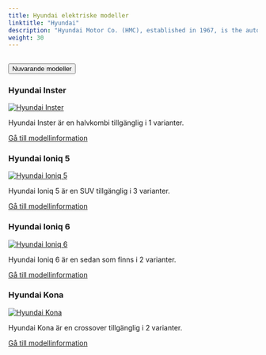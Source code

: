 ```yaml
---
title: Hyundai elektriske modeller
linktitle: "Hyundai"
description: "Hyundai Motor Co. (HMC), established in 1967, is the auto sales leader in the Korean domestic market and exports vehicles to 190 countries worldwide. Hyundai Motor Co. operates the world's largest integrated automobile manufacturing facility in Ulsan, located on Korea's southeast coast. Their electric IONIQ series of EV has been popular.  "
weight: 30
---
```

<!-- markdownlint-disable MD033 -->
<!-- markdownlint-disable MD010 -->


<div class="accordion" id="accordionPanelsStayOpenExample">
    <div class="accordion-item">
        <h2 class="accordion-header">
            <button class="accordion-button" type="button" data-bs-toggle="collapse" data-bs-target="#panelsStayOpen-collapseOne" aria-expanded="true" aria-controls="panelsStayOpen-collapseOne">
                        Nuvarande modeller
            </button>
        </h2>
        <div id="panelsStayOpen-collapseOne" class="accordion-collapse collapse show">
            <div class="accordion-body">
    <div class="container p-3 mb-4 bg-body-tertiary rounded border">
        <h3>Hyundai Inster</h3>
        <div class="row">
            <div class="col col-12 col-md-6">
                <a href="inster">
                    <img src="https://media.evkx.net/multimedia/models/hyundai/inster/inster_long_range/main_1_st.jpg" class="img-fluid" alt="Hyundai Inster" >
                </a>
            </div>
            <div class="col col-12 col-md-6"><p>
Hyundai Inster är en halvkombi tillgänglig i 1 varianter.
</p>
	<a href="inster/" class="btn btn-outline-primary" role="button">Gå till modellinformation</a>
		</div>
	</div>
</div>
    <div class="container p-3 mb-4 bg-body-tertiary rounded border">
        <h3>Hyundai Ioniq 5</h3>
        <div class="row">
            <div class="col col-12 col-md-6">
                <a href="ioniq_5">
                    <img src="https://media.evkx.net/multimedia/models/hyundai/ioniq_5/ioniq_5_long_range_2wd/main_1_st.jpg" class="img-fluid" alt="Hyundai Ioniq 5" >
                </a>
            </div>
            <div class="col col-12 col-md-6"><p>
Hyundai Ioniq 5 är en SUV tillgänglig i 3 varianter.
</p>
	<a href="ioniq_5/" class="btn btn-outline-primary" role="button">Gå till modellinformation</a>
		</div>
	</div>
</div>
    <div class="container p-3 mb-4 bg-body-tertiary rounded border">
        <h3>Hyundai Ioniq 6</h3>
        <div class="row">
            <div class="col col-12 col-md-6">
                <a href="ioniq_6">
                    <img src="https://media.evkx.net/multimedia/models/hyundai/ioniq_6/ioniq_6_long_range_awd/main_1_st.jpg" class="img-fluid" alt="Hyundai Ioniq 6" >
                </a>
            </div>
            <div class="col col-12 col-md-6"><p>
Hyundai Ioniq 6 är en sedan som finns i 2 varianter.
</p>
	<a href="ioniq_6/" class="btn btn-outline-primary" role="button">Gå till modellinformation</a>
		</div>
	</div>
</div>
    <div class="container p-3 mb-4 bg-body-tertiary rounded border">
        <h3>Hyundai Kona</h3>
        <div class="row">
            <div class="col col-12 col-md-6">
                <a href="kona">
                    <img src="https://media.evkx.net/multimedia/models/hyundai/kona/kona_long_range/main_1_st.jpg" class="img-fluid" alt="Hyundai Kona" >
                </a>
            </div>
            <div class="col col-12 col-md-6"><p>
Hyundai Kona är en crossover tillgänglig i 2 varianter.
</p>
	<a href="kona/" class="btn btn-outline-primary" role="button">Gå till modellinformation</a>
		</div>
	</div>
</div>
        </div>
    </div>
</div></div>
